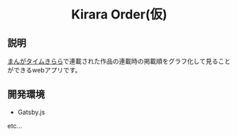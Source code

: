 <h1 align="center">Kirara Order(仮)</h1>

## 説明
[まんがタイムきらら](http://www.dokidokivisual.com/)で連載された作品の連載時の掲載順をグラフ化して見ることができるwebアプリです。

## 開発環境
- Gatsby.js

etc...

